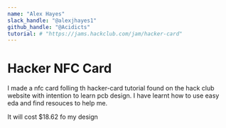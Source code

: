 ```yaml
---
name: "Alex Hayes"
slack_handle: "@alexjhayes1"
github_handle: "@Acidicts"
tutorial: # "https://jams.hackclub.com/jam/hacker-card"
---
```


# Hacker NFC Card

<!-- Describe your board in 2-3 sentences. What are you making? What will it do? -->
I made a nfc card folling th hacker-card tutorial found on the hack club website with intention to learn pcb design. I have learnt how to use easy eda and find resouces to help me.

<!-- How much is it going to cost? -->
It will cost $18.62 fo my design
